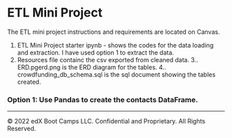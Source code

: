 # ETL Mini Project

The ETL mini project instructions and requirements are located on Canvas.

1. ETL Mini Project starter ipynb - shows the codes for the data loading and extraction. I have used option 1 to extract the data. 
2. Resources file containc the csv exported from cleaned data.
3.. ERD.pgerd.png is the ERD diagram for the tables. 
4.. crowdfunding_db_schema.sql is the sql document showing the tables created. 

### Option 1: Use Pandas to create the contacts DataFrame.
---

© 2022 edX Boot Camps LLC. Confidential and Proprietary. All Rights Reserved.
